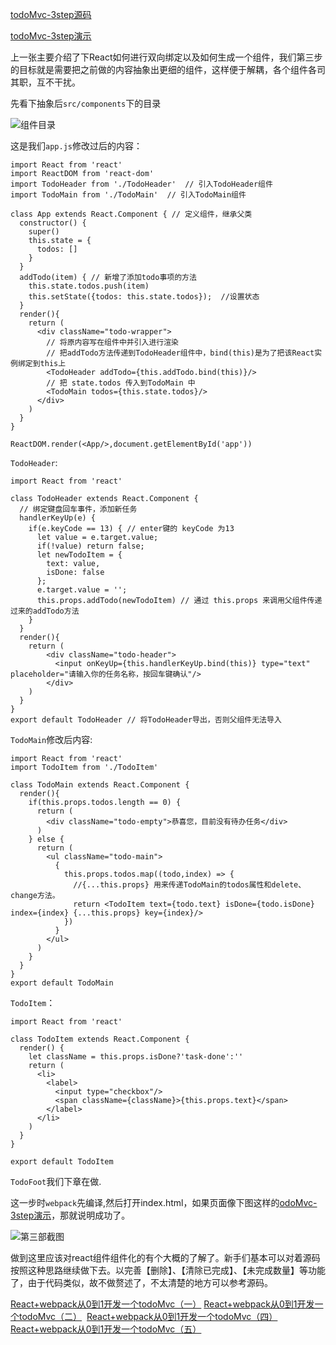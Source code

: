 [todoMvc-3step源码](https://github.com/Zegendary/react-demo/tree/master/todoMvc/todoMvc-3step)

[todoMvc-3step演示](https://zegendary.github.io/react-demo/todoMvc/todoMvc-3step/)

上一张主要介绍了下React如何进行双向绑定以及如何生成一个组件，我们第三步的目标就是需要把之前做的内容抽象出更细的组件，这样便于解耦，各个组件各司其职，互不干扰。

先看下抽象后`src/components`下的目录

![组件目录](http://upload-images.jianshu.io/upload_images/1826203-779efaebcebaadb8.png?imageMogr2/auto-orient/strip%7CimageView2/2/w/1240)

这是我们`app.js`修改过后的内容：

    import React from 'react'
    import ReactDOM from 'react-dom'
    import TodoHeader from './TodoHeader'  // 引入TodoHeader组件
    import TodoMain from './TodoMain'  // 引入TodoMain组件

    class App extends React.Component { // 定义组件，继承父类
      constructor() {
        super()
        this.state = {
          todos: []
        }
      }
      addTodo(item) { // 新增了添加todo事项的方法
        this.state.todos.push(item)
        this.setState({todos: this.state.todos});  //设置状态
      }
      render(){
        return (
          <div className="todo-wrapper">
            // 将原内容写在组件中并引入进行渲染
            // 把addTodo方法传递到TodoHeader组件中，bind(this)是为了把该React实例绑定到this上
            <TodoHeader addTodo={this.addTodo.bind(this)}/>
            // 把 state.todos 传入到TodoMain 中
            <TodoMain todos={this.state.todos}/>
          </div>
        )
      }
    }

    ReactDOM.render(<App/>,document.getElementById('app'))
    
`TodoHeader`:

    import React from 'react'

    class TodoHeader extends React.Component {
      // 绑定键盘回车事件，添加新任务
      handlerKeyUp(e) {
        if(e.keyCode == 13) { // enter键的 keyCode 为13
          let value = e.target.value;
          if(!value) return false;
          let newTodoItem = {
            text: value,
            isDone: false
          };
          e.target.value = '';
          this.props.addTodo(newTodoItem) // 通过 this.props 来调用父组件传递过来的addTodo方法
        }
      }
      render(){
        return (
            <div className="todo-header">
              <input onKeyUp={this.handlerKeyUp.bind(this)} type="text" placeholder="请输入你的任务名称，按回车键确认"/>
            </div>
        )
      }
    }
    export default TodoHeader // 将TodoHeader导出，否则父组件无法导入
`TodoMain`修改后内容:

    import React from 'react'
    import TodoItem from './TodoItem'

    class TodoMain extends React.Component {
      render(){
        if(this.props.todos.length == 0) {
          return (
            <div className="todo-empty">恭喜您，目前没有待办任务</div>
          )
        } else {
          return (
            <ul className="todo-main">
              {
                this.props.todos.map((todo,index) => {
                  //{...this.props} 用来传递TodoMain的todos属性和delete、change方法。
                  return <TodoItem text={todo.text} isDone={todo.isDone} index={index} {...this.props} key={index}/>
                })
              }
            </ul>
          )
        }
      }
    }
    export default TodoMain
`TodoItem`：

    import React from 'react'

    class TodoItem extends React.Component {
      render() {
        let className = this.props.isDone?'task-done':''
        return (
          <li>
            <label>
              <input type="checkbox"/>
              <span className={className}>{this.props.text}</span>
            </label>
          </li>
        )
      }
    }

    export default TodoItem
`TodoFoot`我们下章在做.

这一步时`webpack`先编译,然后打开index.html，如果页面像下图这样的[odoMvc-3step演示](https://zegendary.github.io/react-demo/todoMvc/todoMvc-3step/)，那就说明成功了。

![第三部截图](http://upload-images.jianshu.io/upload_images/1826203-80312f98bd0efa9a.png?imageMogr2/auto-orient/strip%7CimageView2/2/w/1240)

做到这里应该对react组件组件化的有个大概的了解了。新手们基本可以对着源码按照这种思路继续做下去。以完善【删除】、【清除已完成】、【未完成数量】等功能了，由于代码类似，故不做赘述了，不太清楚的地方可以参考源码。

[React+webpack从0到1开发一个todoMvc（一）](http://www.jianshu.com/p/aa02a10c5b69)
[React+webpack从0到1开发一个todoMvc（二）](http://www.jianshu.com/p/ed01cf27b23d) 
[React+webpack从0到1开发一个todoMvc（四）](http://www.jianshu.com/p/4b3b2f3146e2) 
[React+webpack从0到1开发一个todoMvc（五）](http://www.jianshu.com/p/86b83192917d) 